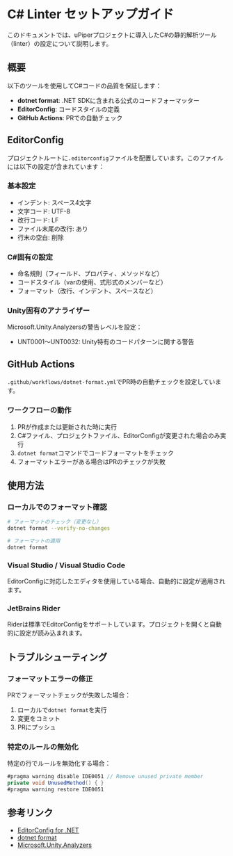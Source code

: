 # C# Linter セットアップガイド

このドキュメントでは、uPiperプロジェクトに導入したC#の静的解析ツール（linter）の設定について説明します。

## 概要

以下のツールを使用してC#コードの品質を保証します：

- **dotnet format**: .NET SDKに含まれる公式のコードフォーマッター
- **EditorConfig**: コードスタイルの定義
- **GitHub Actions**: PRでの自動チェック

## EditorConfig

プロジェクトルートに`.editorconfig`ファイルを配置しています。このファイルには以下の設定が含まれています：

### 基本設定
- インデント: スペース4文字
- 文字コード: UTF-8
- 改行コード: LF
- ファイル末尾の改行: あり
- 行末の空白: 削除

### C#固有の設定
- 命名規則（フィールド、プロパティ、メソッドなど）
- コードスタイル（varの使用、式形式のメンバーなど）
- フォーマット（改行、インデント、スペースなど）

### Unity固有のアナライザー
Microsoft.Unity.Analyzersの警告レベルを設定：
- UNT0001〜UNT0032: Unity特有のコードパターンに関する警告

## GitHub Actions

`.github/workflows/dotnet-format.yml`でPR時の自動チェックを設定しています。

### ワークフローの動作
1. PRが作成または更新された時に実行
2. C#ファイル、プロジェクトファイル、EditorConfigが変更された場合のみ実行
3. `dotnet format`コマンドでコードフォーマットをチェック
4. フォーマットエラーがある場合はPRのチェックが失敗

## 使用方法

### ローカルでのフォーマット確認

```bash
# フォーマットのチェック（変更なし）
dotnet format --verify-no-changes

# フォーマットの適用
dotnet format
```

### Visual Studio / Visual Studio Code

EditorConfigに対応したエディタを使用している場合、自動的に設定が適用されます。

### JetBrains Rider

Riderは標準でEditorConfigをサポートしています。プロジェクトを開くと自動的に設定が読み込まれます。

## トラブルシューティング

### フォーマットエラーの修正

PRでフォーマットチェックが失敗した場合：

1. ローカルで`dotnet format`を実行
2. 変更をコミット
3. PRにプッシュ

### 特定のルールの無効化

特定の行でルールを無効化する場合：

```csharp
#pragma warning disable IDE0051 // Remove unused private member
private void UnusedMethod() { }
#pragma warning restore IDE0051
```

## 参考リンク

- [EditorConfig for .NET](https://learn.microsoft.com/en-us/dotnet/fundamentals/code-analysis/code-style-rule-options)
- [dotnet format](https://learn.microsoft.com/en-us/dotnet/core/tools/dotnet-format)
- [Microsoft.Unity.Analyzers](https://github.com/microsoft/Microsoft.Unity.Analyzers)